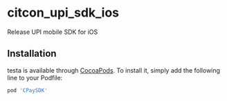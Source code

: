 # citcon_upi_sdk_ios
Release UPI mobile SDK for iOS


## Installation

testa is available through [CocoaPods](https://cocoapods.org). To install
it, simply add the following line to your Podfile:

```ruby
pod 'CPaySDK'
```
